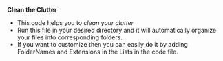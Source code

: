 **Clean the Clutter**

- This code helps you to *clean your clutter*
- Run this file in your desired directory and it will automatically organize your files into corresponding folders.
- If you want to customize then you can easily do it by adding FolderNames and Extensions in the Lists in the code file.
